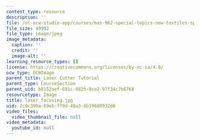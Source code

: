 ```yaml
---
content_type: resource
description: ''
file: /ol-ocw-studio-app/courses/mas-962-special-topics-new-textiles-spring-2010/2c0c390a69ebff9d40a36b19680932d8_laser_focusing.jpg
file_size: 49992
file_type: image/jpeg
image_metadata:
  caption: ''
  credit: ''
  image-alt: ''
learning_resource_types: []
license: https://creativecommons.org/licenses/by-nc-sa/4.0/
ocw_type: OCWImage
parent_title: Laser Cutter Tutorial
parent_type: CourseSection
parent_uid: b8152aef-691c-0825-0ce2-97f34c7b6768
resourcetype: Image
title: laser_focusing.jpg
uid: 2c0c390a-69eb-ff9d-40a3-6b19680932d8
video_files:
  video_thumbnail_file: null
video_metadata:
  youtube_id: null
---
```

